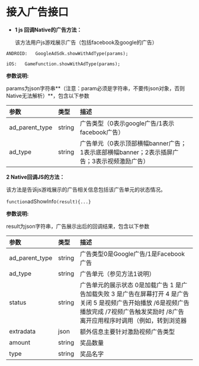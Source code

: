 # 接入广告接口

* **1 js 回调Native的广告方法：**

  该方法用户js游戏展示广告（包括facebook及google的广告）

```text
ANDROID:   GoogleAdSdk.showWithAdType(params);

iOS:   GameFunction.showWithAdType(params);
```

 **参数说明:**

params为json字符串**（注意：param必须是字符串，不要传json对象，否则Native无法解析）**，包含以下参数

| 参数 | 类型 | 描述 |
| :--- | :--- | :--- |
| ad\_parent\_type | string |  广告类型（0表示google广告/1表示facebook广告） |
| ad\_type | string | 广告单元（0表示顶部横幅banner广告；1表示底部横幅banner；2表示插屏广告；3表示视频激励广告） |

**2 Native回调JS的方法：**

该方法是告诉js游戏展示的广告相关信息包括该广告单元的状态情况。

`function`adShowInfo`(result){...}`

**参数说明:**

result为json字符串，广告展示出后的回调结果，包含以下参数

| 参数 | 类型 | 描述 |
| :--- | :--- | :--- |
| ad\_parent\_type | string | 广告类型0是Google广告/1是Facebook广告 |
| ad\_type | string | 广告单元（参见方法1说明） |
| status | string | 广告单元的展示状态                                0是加载广告                                            1 是广告加载失败                                      3 是广告在屏幕打开                                  4 是广告关闭                                           5 是视频广告开始播放                           /6是视频广告播放完成                           /7视频广告触发奖励时                              /8广告离开应用程序时调用（例如，转到浏览器 |
| extradata | json | 额外信息主要针对激励视频广告类型 |
| amount | string | 奖品数量 |
| type | string | 奖品名字 |

